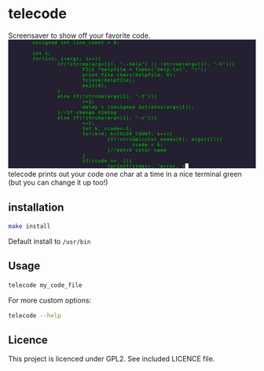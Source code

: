 # telecode
Screensaver to show off your favorite code.
![Cool image of telecode!](https://github.com/quefeft/images/blob/main/telecode_image.png)
telecode prints out your code one char at a time in a nice terminal green (but you can change it up too!)

## installation
```bash 
make install
```
Default install to ```/usr/bin```


## Usage

```bash
telecode my_code_file
```

For more custom options:
```bash
telecode --help
```

## Licence
This project is licenced under GPL2.  See included LICENCE file.
